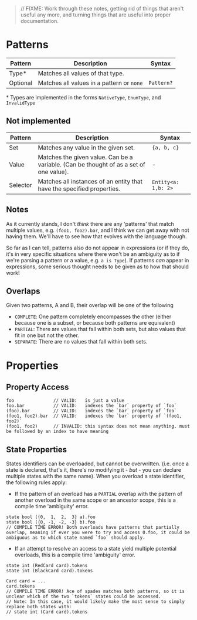 > // FIXME: Work through these notes, getting rid of things that aren't useful any more, and turning things that are useful into proper documentation.

# Patterns

| Pattern  | Description                               | Syntax     |
| -------- | ----------------------------------------- | ---------- |
| Type\*   | Matches all values of that type.          |            |
| Optional | Matches all values in a pattern or `none` | `Pattern?` |

\* Types are implemented in the forms `NativeType`, `EnumType`, and `InvalidType`

## Not implemented

| Pattern  | Description                                                                            | Syntax              |
| -------- | -------------------------------------------------------------------------------------- | ------------------- |
| Set      | Matches any value in the given set.                                                    | `{a, b, c}`         |
| Value    | Matches the given value. Can be a variable. (Can be thought of as a set of one value). | -                   |
| Selector | Matches all instances of an entity that have the specified properties.                 | `Entity<a: 1,b: 2>` |

## Notes

As it currently stands, I don't _think_ there are any 'patterns' that match multiple values, e.g. `(foo1, foo2).bar`, and I think we can get away with not having them. We'll have to see how that evolves with the language though.

So far as I can tell, patterns also do not appear in expressions (or if they do, it's in very specific situations where there won't be an ambiguity as to if we're parsing a pattern or a value, e.g. `a is Type`). If patterns _can_ appear in expressions, some serious thought needs to be given as to how that should work!

## Overlaps

Given two patterns, A and B, their overlap will be one of the following

-   `COMPLETE`: One pattern completely encompasses the other (either because one is a subset, or because both patterns are equivalent)
-   `PARTIAL`: There are values that fall within both sets, but also values that fit in one but not the other.
-   `SEPARATE`: There are no values that fall within both sets.

# Properties

## Property Access

```gambit
foo               // VALID:   is just a value
foo.bar           // VALID:   indexes the `bar` property of `foo`
(foo).bar         // VALID:   indexes the `bar` property of `foo`
(foo1, foo2).bar  // VALID:   indexes the `bar` property of `(foo1, foo2)`
(foo1, foo2)      // INVALID: this syntax does not mean anything. must be followed by an index to have meaning
```

## State Properties

States identifiers can be overloaded, but cannot be overwritten. (i.e. once a state is declared, that's it, there's no modifying it - _but_ - you can declare multiple states with the same name). When you overload a state identifier, the following rules apply:

-   If the pattern of an overload has a `PARTIAL` overlap with the pattern of another overload in the same scope or an ancestor scope, this is a compile time 'ambiguity' error.

```gambit
state bool ({0,  1,  2,  3} a).foo
state bool ({0, -1, -2, -3} b).foo
// COMPILE TIME ERROR! Both overloads have patterns that partially overlap, meaning if ever you were to try and access 0.foo, it could be ambiguous as to which state named `foo` should apply.
```

-   If an attempt to resolve an access to a state yield multiple potential overloads, this is a compile time 'ambiguity' error.

```gambit
state int (RedCard card).tokens
state int (BlackCard card).tokens

Card card = ...
card.tokens
// COMPILE TIME ERROR! Ace of spades matches both patterns, so it is unclear which of the two `tokens` states could be accessed.
// Note: In this case, it would likely make the most sense to simply replace both states with:
// state int (Card card).tokens
```
